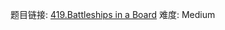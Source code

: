 题目链接: [419.Battleships in a Board][1]
难度: Medium

[1]: https://leetcode.com/problems/battleships-in-a-board
